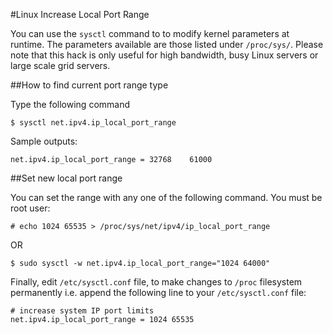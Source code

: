 #Linux Increase Local Port Range

You can use the `sysctl` command to to modify kernel parameters at 
runtime. The parameters available are those listed under `/proc/sys/`. 
Please note that this hack is only useful for high bandwidth, busy 
Linux servers or large scale grid servers.

##How to find current port range type

Type the following command

```
$ sysctl net.ipv4.ip_local_port_range
```

Sample outputs:

```
net.ipv4.ip_local_port_range = 32768    61000
```

##Set new local port range

You can set the range with any one of the following command. You must 
be root user:

```
# echo 1024 65535 > /proc/sys/net/ipv4/ip_local_port_range
```

OR

```
$ sudo sysctl -w net.ipv4.ip_local_port_range="1024 64000"
```

Finally, edit `/etc/sysctl.conf` file, to make changes to `/proc` 
filesystem permanently i.e. append the following line to your 
`/etc/sysctl.conf` file:

```
# increase system IP port limits
net.ipv4.ip_local_port_range = 1024 65535
```



